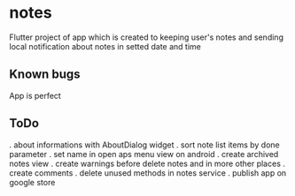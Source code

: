 # notes

Flutter project of app which is created to keeping user's notes and sending local notification about notes in setted date and time

## Known bugs

 App is perfect

## ToDo

. about informations with AboutDialog widget
. sort note list items by done parameter
. set name in open aps menu view on android
. create archived notes view
. create warnings before delete notes and in more other places
. create comments
. delete unused methods in notes service
. publish app on google store
